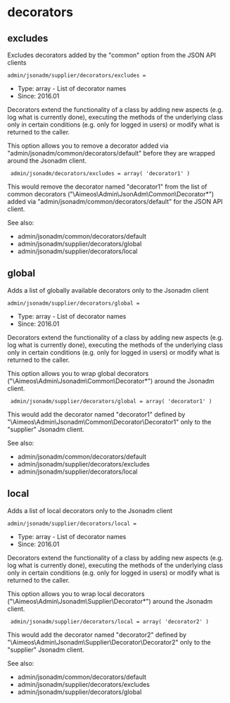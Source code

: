 
# decorators
## excludes

Excludes decorators added by the "common" option from the JSON API clients

```
admin/jsonadm/supplier/decorators/excludes = 
```

* Type: array - List of decorator names
* Since: 2016.01

Decorators extend the functionality of a class by adding new aspects
(e.g. log what is currently done), executing the methods of the underlying
class only in certain conditions (e.g. only for logged in users) or
modify what is returned to the caller.

This option allows you to remove a decorator added via
"admin/jsonadm/common/decorators/default" before they are wrapped
around the Jsonadm client.

```
 admin/jsonadm/decorators/excludes = array( 'decorator1' )
```

This would remove the decorator named "decorator1" from the list of
common decorators ("\Aimeos\Admin\JsonAdm\Common\Decorator\*") added via
"admin/jsonadm/common/decorators/default" for the JSON API client.

See also:

* admin/jsonadm/common/decorators/default
* admin/jsonadm/supplier/decorators/global
* admin/jsonadm/supplier/decorators/local

## global

Adds a list of globally available decorators only to the Jsonadm client

```
admin/jsonadm/supplier/decorators/global = 
```

* Type: array - List of decorator names
* Since: 2016.01

Decorators extend the functionality of a class by adding new aspects
(e.g. log what is currently done), executing the methods of the underlying
class only in certain conditions (e.g. only for logged in users) or
modify what is returned to the caller.

This option allows you to wrap global decorators
("\Aimeos\Admin\Jsonadm\Common\Decorator\*") around the Jsonadm
client.

```
 admin/jsonadm/supplier/decorators/global = array( 'decorator1' )
```

This would add the decorator named "decorator1" defined by
"\Aimeos\Admin\Jsonadm\Common\Decorator\Decorator1" only to the
"supplier" Jsonadm client.

See also:

* admin/jsonadm/common/decorators/default
* admin/jsonadm/supplier/decorators/excludes
* admin/jsonadm/supplier/decorators/local

## local

Adds a list of local decorators only to the Jsonadm client

```
admin/jsonadm/supplier/decorators/local = 
```

* Type: array - List of decorator names
* Since: 2016.01

Decorators extend the functionality of a class by adding new aspects
(e.g. log what is currently done), executing the methods of the underlying
class only in certain conditions (e.g. only for logged in users) or
modify what is returned to the caller.

This option allows you to wrap local decorators
("\Aimeos\Admin\Jsonadm\Supplier\Decorator\*") around the Jsonadm
client.

```
 admin/jsonadm/supplier/decorators/local = array( 'decorator2' )
```

This would add the decorator named "decorator2" defined by
"\Aimeos\Admin\Jsonadm\Supplier\Decorator\Decorator2" only to the
"supplier" Jsonadm client.

See also:

* admin/jsonadm/common/decorators/default
* admin/jsonadm/supplier/decorators/excludes
* admin/jsonadm/supplier/decorators/global